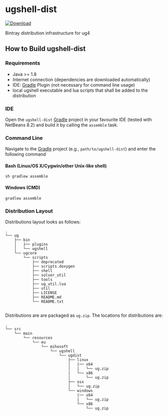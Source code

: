 # ugshell-dist

[ ![Download](https://api.bintray.com/packages/miho/UG/ugshell-dist/images/download.svg) ](https://bintray.com/miho/UG/ugshell-dist/_latestVersion)

Bintray distribution infrastructure for ug4

## How to Build ugshell-dist

### Requirements

- Java >= 1.8
- Internet connection (dependencies are downloaded automatically)
- IDE: [Gradle](http://www.gradle.org/) Plugin (not necessary for command line usage)
- local ugshell executable and lua scripts that shall be added to the distribution

### IDE

Open the `ugshell-dist` [Gradle](http://www.gradle.org/) project in your favourite IDE (tested with NetBeans 8.2) and build it
by calling the `assemble` task.

### Command Line

Navigate to the [Gradle](http://www.gradle.org/) project (e.g., `path/to/ugshell-dist`) and enter the following command

#### Bash (Linux/OS X/Cygwin/other Unix-like shell)

    sh gradlew assemble
    
#### Windows (CMD)

    gradlew assemble
    
### Distribution Layout

Distributions layout looks as follows:
```
.
└── ug
    ├── bin
    │   ├── plugins
    │   └── ugshell
    └── ugcore
        └── scripts
            ├── deprecated
            ├── scripts.doxygen
            ├── shell
            ├── solver_util
            ├── tools
            ├── ug_util.lua
            ├── util
            ├── LICENSE
            ├── README.md
            └── README.txt
            
```
Distributions are are packaged as `ug.zip`. The locations for distributions are:
```
.
└── src
    └── main
        └── resources
            └── eu
                └── mihosoft
                    └── ugshell
                        └── ugdist
                            ├── linux
                            │   |── x64
                            │   |   └── ug.zip
                            |   └── x86
                            │       └── ug.zip
                            ├── osx
                            │   └── ug.zip
                            └── windows
                                |── x64
                                |   └── ug.zip
                                └── x86
                                    └── ug.zip
```

